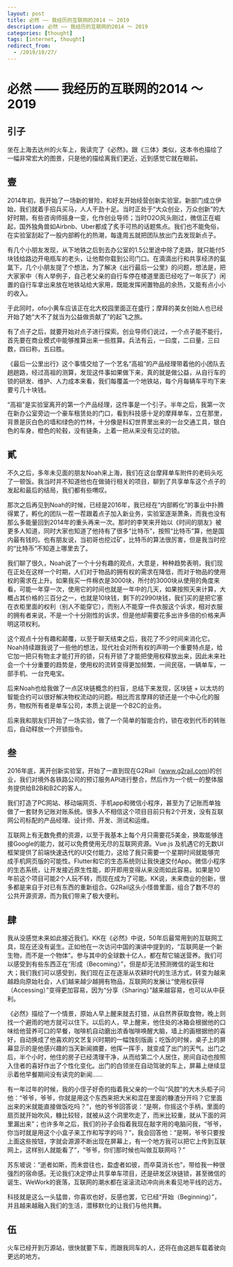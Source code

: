 ```yaml
---
layout: post
title: 必然 —— 我经历的互联网的2014 ～ 2019
description: 必然 —— 我经历的互联网的2014 ～ 2019
categories: [thought]
tags: [internet, thought]
redirect_from:
  - /2019/10/27/
---
```


# 必然 —— 我经历的互联网的2014 ～ 2019

## 引子
坐在上海去达州的火车上，我读完了《必然》。跟《三体》类似，这本书也描绘了一幅非常宏大的图景，只是他的描绘离我们更近，近到感觉它就在眼前。

## 壹

2014年初，我开始了一场新的冒险，和好友开始经营创新实验室。新部门成立伊始，我们就着手招兵买马，人人干劲十足。当时正处于“大众创业，万众创新”的大好时期，有些咨询师摇身一变，化作创业导师；当时O2O风头刚过，微信正在崛起，国外独角兽如Airbnb、Uber都成了炙手可热的话题焦点。我们也不能免俗，在实验室刮起了一股内部孵化的热潮，每逢周五就把团队放出门去发现新点子。

有几个小朋友发现，从下地铁之后到去办公室的1.5公里途中除了走路，就只能付5块钱给路边开电瓶车的老头，让他帮你载到公司门口。在滴滴出行和共享经济的氤氲下，几个小朋友提了个想法，为了解决《出行最后一公里》的问题，想法是，把大家家中（有人举例子，自己老父亲的自行车停在楼道里面已经吃了一年灰了）闲置的自行车拿出来放在地铁站给大家用，既能发挥闲置物品的余热，又能有点小小的收入。

于此同时，ofo小黄车应该正在北大校园里面正在盛行；摩拜的美女创始人也已经开始了她“大不了就当为公益做贡献了”的起飞之旅。

有了点子之后，就要开始对点子进行探索。创业导师们说过，一个点子能不能行，首先要在商业模式中能够推算出来一些胜算。兵法有云，一曰度，二曰量，三曰数，四曰称，五曰胜。

《最后一公里出行》这个事情交给了一个艺名“高祖”的产品经理带着他的小团队去趟趟路，经过高祖的测算，发现这件事如果做下来，真的就是做公益，从自行车的锁的研发、维护、人力成本来看，我们每覆盖一个地铁站，每个月每辆车平均下来要亏几十块钱。

“高祖”是实验室离开的第一个产品经理，这件事是一个引子。半年之后，我第一次在新办公室旁边一个豪车租赁处的门口，看到科技感十足的摩拜单车，立在那里，背景是灰白色的墙和绿色的竹林，十分像是科幻世界里出来的一台交通工具，银白色的车身，橙色的轮毂，没有链条，上着一把从来没有见过的锁。

## 貳

不久之后，多年未见面的朋友Noah来上海，我们在这台摩拜单车附件的老码头吃了一顿饭。我当时并不知道他也在做骑行相关的项目，聊到了共享单车这个点子的发起和最后的结局，我们都有些喟叹。

那次之后再见到Noah的时候，已经是2016年，我已经在“内部孵化”的事业中扑腾得累了，孵化的团队一茬一茬跟着点子加入新业务，实验室逐渐萧条，而我也没有那么多能量回到2014年的重头再来一次。那时的李笑来开始以《时间的朋友》被更多人知道，同时大家也知道了他持有了很多“比特币”，按照“比特币”算，他是国内最有钱的。也有朋友说，当初哥也挖过矿，比特币的算法很厉害，但是我当时挖的“比特币”不知道上哪里去了。

我们聊了很久，Noah说了一个十分有趣的观点，大意是，种种趋势表明，我们现在正处在这样一个时期，人们对于物品的拥有权的需求在降低，而对于物品的使用权的需求在上升。如果我买一件棉衣是3000块，所付的3000块从使用的角度来看，可能一年穿一次，使用它的时间也就是一年中的几天，如果按照天来计算，大概占其价格的三百分之一，也就是10块钱，剩下的2990块钱，我们买的是把它塞在衣柜里面的权利（别人不能穿它），而别人不能穿一件衣服这个诉求，相对衣服的拥有者来说，不是一个十分刚性的诉求，但是他却需要花多出许多倍的价格来声明这项权利。

这个观点十分有趣和颠覆，以至于聊天结束之后，我花了不少时间来消化它。Noah持续跟我说了一些他的想法，现代社会对所有权的声明一个重要特点是，给它加一把只有物主才能打开的锁，只有开锁了才能把使用权释放出来，因此未来社会一个十分重要的趋势是，使用权的流转变得更加频繁，一间民宿，一辆单车，一部手机、一台充电宝。

后来Noah也给我做了一点区块链概念的扫盲，总结下来发现，区块链 + 以太坊的智能合约可以很好解决物权流动的问题。相比而言摩拜的锁还是一个中心化的服务，物权所有者是单车公司，本质上说是一个B2C的业务。

后来我和朋友们开始了一场实验，做了一个简单的智能合约，锁在收到代币的转账后，自动释放一个开锁指令。

## 叁

2016年底，离开创新实验室，开始了一直到现在G2Rail（www.g2rail.com)的创业，我们对境外各铁路公司的预订服务API进行整合，然后作为一个统一的整体服务提供给B2B和B2C的客人。

我们打造了PC网站、移动端网页、手机app和微信小程序，甚至为了记账而单独做了一套财务记账对账系统。很多人不相信这个项目目前只有2个开发，没有互联网公司标配的产品经理、设计师、开发、测试和运维。

互联网上有无数免费的资源，以至于我基本上每个月只需要花5美金，换取能够连接Google的能力，就可以免费使用无尽的互联网资源。Vue.js 及机遇它的无数UI框架提供了前端快速迭代的UI交付能力，这给了我只需要一个星期时间就能够完成手机网页版的可能性。Flutter和它的生态系统则让我快速交付App。微信小程序的生态系统，让开发接近原生性能，即开即用变得从来没雨如此容易。如果是10年前这个项目可能2个人玩不转，而现在成为了可能。KK说，未来商业的创新，很多都是来自于对已有东西的重新组合。G2Rail这头小怪兽里面，组合了数不尽的公共开源资源，而为我们带来了极大便利。

## 肆 

我从没感觉未来如此接近我们。KK在《必然》中说，50年后最常用到的互联网工具，现在还没有诞生。正如他在一次访问中国的演讲中提到的，“互联网是一个新生物，而不是一个物体”。参与其中的全球数十亿人，都在帮它输送营养。我们可以感受到有些东西正在“形成（Becoming）”，但是却无法预测微信的诞生和壮大；我们我们可以感受到，我们现在正在逐渐从农耕时代的生活方式，转变为越来越趋向原始社会，人们越来越少越拥有物品，互联网的发展让“使用权获得（Accessing）”变得更加容易，因为“分享（Sharing）”越来越容易，也可以从中获利。  

《必然》描绘了一个情景，原始人早上醒来就去打猎，从自然界获取食物，晚上则找一个避雨的地方就可以住下。以后的人，早上醒来，他住处的冰箱会根据他的口味给他营养可口的早餐，咖啡机自动磨出浓香咖啡唤醒大脑，墙上的画根据他的喜好，自动换成了他喜欢的文艺复兴时期的一幅蚀刻版画；吃饭的时候，桌子上的屏幕显示的是他感兴趣的当天新闻摘要，他挥一挥手，就变成了出门的天气。出门之后，半个小时，他住的房子已经清理干净，从而给第二个人居住，房间自动也按照入住者的喜好作出了个性化变化。出门的白领坐在自动驾驶的车上，屏幕上继续显示着他早餐期间没有读完的新闻……

有一年过年的时候，我的小侄子好奇的指着我父亲的一个叫“风腔”的大木头柜子问他：“爷爷，爷爷，你就是用这个东西来把大米和混在里面的糠渣分开吗？它里面出来的米就能直接做饭吃吗？”，他的爷爷回答说：“是啊，你摇这个手柄，里面的扇页就开始吹风，糠比较轻，就被从这个洞里吹走了，而米比较重，就从下面的洞里漏出来”；也许多年之后，我们的孙子会指着我现在敲字用的电脑问我，“爷爷，你当时就是用这个小盒子来工作和写字的吗？”，我会回答他：“是啊，爷爷只要按上面这些按钮，字就会源源不断出现在屏幕上，有一个地方我可以把它上传到互联网上，这样别人就能看了”，“爷爷，你们那时候也叫做互联网吗？”

苏东坡说：“逝者如斯，而未尝往也，盈虚者如彼，而卒莫消长也”，带给我一种很强烈的宿命感。无论我们决定停止共享单车项目，还是研发区块链锁，甚至微信的诞生、WeWork的衰落，互联网的潮水都在滚滚流动冲向尚未看见地平线的远方。

科技就是这么一头猛兽，你喜欢也好，反感也罢，它已经“开始（Beginning）”，并且越来越融入我们的生活，潜移默化的让我们与他共舞。

## 伍

火车已经开到万源站，很快就要下车，而跟我同车的人，还将在由这趟车载着驶向更远的地方。